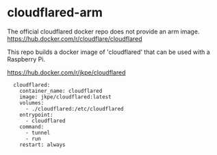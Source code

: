 # cloudflared-arm

The official cloudflared docker repo does not provide an arm image. https://hub.docker.com/r/cloudflare/cloudflared

This repo builds a docker image of 'cloudflared' that can be used with a Raspberry Pi.

https://hub.docker.com/r/jkpe/cloudflared

```
  cloudflared:
    container_name: cloudflared
    image: jkpe/cloudflared:latest
    volumes:
      - ./cloudflared:/etc/cloudflared
    entrypoint:
      - cloudflared
    command:
      - tunnel
      - run
    restart: always
```

